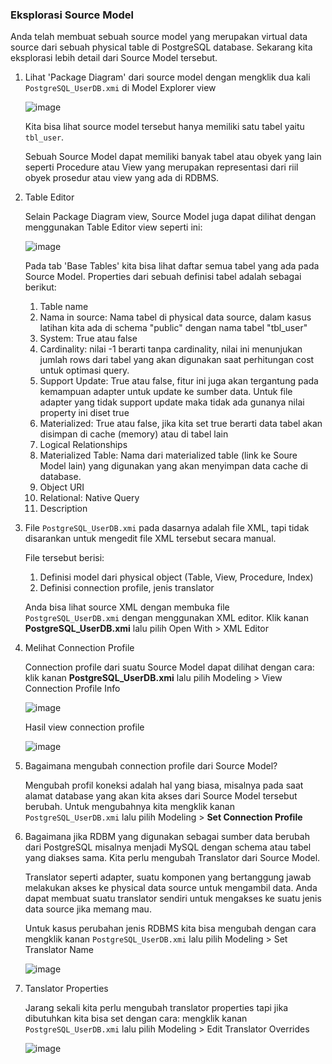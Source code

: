 ### Eksplorasi Source Model

Anda telah membuat sebuah source model yang merupakan virtual data source dari sebuah physical table di PostgreSQL database. Sekarang kita eksplorasi lebih detail dari Source Model tersebut.

1.  Lihat 'Package Diagram' dari source model dengan mengklik dua kali `PostgreSQL_UserDB.xmi` di Model Explorer view
    
    ![image](https://cloud.githubusercontent.com/assets/3068071/8073100/91020540-0f4a-11e5-9fe3-03d8435fc9aa.png)

    Kita bisa lihat source model tersebut hanya memiliki satu tabel yaitu `tbl_user`.
    
    Sebuah Source Model dapat memiliki banyak tabel atau obyek yang lain seperti Procedure atau View yang merupakan representasi dari riil obyek prosedur atau view yang ada di RDBMS.
 
2.  Table Editor

    Selain Package Diagram view, Source Model juga dapat dilihat dengan menggunakan Table Editor view seperti ini:
    
    ![image](https://cloud.githubusercontent.com/assets/3068071/8074673/ad02a42e-0f5f-11e5-83f7-d999444f8c0d.png)
    
    Pada tab 'Base Tables' kita bisa lihat daftar semua tabel yang ada pada Source Model. Properties dari sebuah definisi tabel adalah sebagai berikut:
    
    1. Table name
    2. Nama in source: Nama tabel di physical data source, dalam kasus latihan kita ada di schema "public" dengan nama tabel "tbl_user" 
    3. System:  True atau false
    4. Cardinality: nilai -1 berarti tanpa cardinality, nilai ini menunjukan jumlah rows dari tabel yang akan digunakan saat perhitungan cost untuk optimasi query.
    5. Support Update: True atau false, fitur ini juga akan tergantung pada kemampuan adapter untuk update ke sumber data. Untuk file adapter yang tidak support update maka tidak ada gunanya nilai property ini diset true
    6. Materialized: True atau false, jika kita set true berarti data tabel akan disimpan di cache (memory) atau di tabel lain
    7. Logical Relationships
    8. Materialized Table: Nama dari materialized table (link ke Soure Model lain) yang digunakan yang akan menyimpan data cache di database.
    9. Object URI
    10. Relational: Native Query
    11. Description
    
    
    
3.  File `PostgreSQL_UserDB.xmi` pada dasarnya adalah file XML, tapi tidak disarankan untuk mengedit file XML tersebut secara manual.
   
    File tersebut berisi:
   
    1. Definisi model dari physical object (Table, View, Procedure, Index)
    2. Definisi connection profile, jenis translator
   
    Anda bisa lihat source XML dengan membuka file `PostgreSQL_UserDB.xmi` dengan menggunakan XML editor.
    Klik kanan **PostgreSQL_UserDB.xmi** lalu pilih Open With > XML Editor
   
4.  Melihat Connection Profile

    Connection profile dari suatu Source Model dapat dilihat dengan cara: klik kanan **PostgreSQL_UserDB.xmi** lalu pilih Modeling > View Connection Profile Info
   
    ![image](https://cloud.githubusercontent.com/assets/3068071/8074338/317be4d6-0f5b-11e5-8d58-a8d60102636e.png)
   
    Hasil view connection profile
   
    ![image](https://cloud.githubusercontent.com/assets/3068071/8073196/018bec1c-0f4c-11e5-8dd8-8de630b77d2d.png)


5.  Bagaimana mengubah connection profile dari Source Model? 

    Mengubah profil koneksi adalah hal yang biasa, misalnya pada saat alamat database yang akan kita akses dari Source Model tersebut berubah. Untuk mengubahnya kita mengklik kanan `PostgreSQL_UserDB.xmi` lalu pilih Modeling > **Set Connection Profile**
   
6.  Bagaimana jika RDBM yang digunakan sebagai sumber data berubah dari PostgreSQL misalnya menjadi MySQL dengan schema atau tabel yang diakses sama. Kita perlu mengubah Translator dari Source Model.

    Translator seperti adapter, suatu komponen yang bertanggung jawab melakukan akses ke physical data source untuk mengambil data. Anda dapat membuat suatu translator sendiri untuk mengakses ke suatu jenis data source jika memang mau.
    
    Untuk kasus perubahan jenis RDBMS kita bisa mengubah dengan cara mengklik kanan `PostgreSQL_UserDB.xmi` lalu pilih Modeling > Set Translator Name
    
    ![image](https://cloud.githubusercontent.com/assets/3068071/8074514/f434b816-0f5d-11e5-8305-ac1e6d5175ae.png)
   

6. Tanslator Properties

   Jarang sekali kita perlu mengubah translator properties tapi jika dibutuhkan kita bisa set dengan cara: mengklik kanan `PostgreSQL_UserDB.xmi` lalu pilih Modeling > Edit Translator Overrides
   
   ![image](https://cloud.githubusercontent.com/assets/3068071/8073210/36461996-0f4c-11e5-80a3-983ae3896bc8.png)
   
